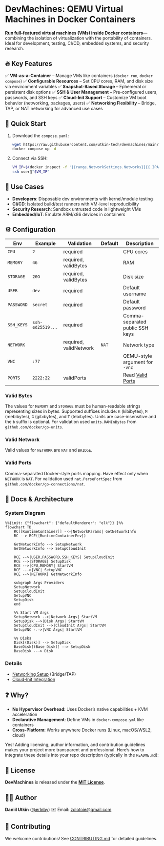 # DevMachines: QEMU Virtual Machines in Docker Containers

**Run full-featured virtual machines (VMs) inside Docker containers**—combining the isolation of virtualization with the portability of containers. Ideal for development, testing, CI/CD, embedded systems, and security research.

## 🔥 Key Features
✅ **VM-as-a-Container** – Manage VMs like containers (`docker run`, `docker compose`)
✅ **Configurable Resources** – Set CPU cores, RAM, and disk size via environment variables
✅ **Snapshot-Based Storage** – Ephemeral or persistent disk options
✅ **SSH & User Management** – Pre-configured users, passwords, and SSH keys
✅ **Cloud-Init Support** – Customize VM boot behavior (networking, packages, users)
✅ **Networking Flexibility** – Bridge, TAP, or NAT networking for advanced use cases

## 🚀 Quick Start
1. Download the `compose.yaml`:
   ```sh
   wget https://raw.githubusercontent.com/utkin-tech/devmachines/main/compose.yaml
   docker compose up -d
   ```
2. Connect via SSH:
   ```sh
   VM_IP=$(docker inspect -f '{{range.NetworkSettings.Networks}}{{.IPAddress}}{{break}}{{end}}' runtime)
   ssh user@"$VM_IP"
   ```

## 📌 Use Cases
- **Developers**: Disposable dev environments with kernel/module testing
- **CI/CD**: Isolated build/test runners with VM-level reproducibility
- **Security Research**: Sandbox untrusted code in lightweight VMs
- **Embedded/IoT**: Emulate ARM/x86 devices in containers

## ⚙️ Configuration
| Env        | Example          | Validation             | Default | Description                      |
| ---------- | ---------------- | ---------------------- | ------- | -------------------------------- |
| `CPU`      | `2`              | required               |         | CPU cores                        |
| `MEMORY`   | `4G`             | required, validBytes   |         | RAM                              |
| `STORAGE`  | `20G`            | required, validBytes   |         | Disk size                        |
| `USER`     | `dev`            | required               |         | Default username                 |
| `PASSWORD` | `secret`         | required               |         | Default password                 |
| `SSH_KEYS` | `ssh-ed25519...` | required               |         | Comma-separated public SSH keys  |
| `NETWORK`  |                  | required, validNetwork | `NAT`   | Network type                     |
| `VNC`      | `:77`            |                        |         | QEMU-style argument for `-vnc`   |
| `PORTS`    | `2222:22`        | validPorts             |         | Read [Valid Ports](#valid-ports) |

### Valid Bytes

The values for `MEMORY` and `STORAGE` must be human-readable strings representing sizes in bytes. Supported suffixes include: `K` (kibibytes), `M` (mebibytes), `G` (gibibytes), and `T` (tebibytes). Units are case-insensitive and the `b` suffix is optional. For validation used `units.RAMInBytes` from `github.com/docker/go-units`.

### Valid Network

Valid values for `NETWORK` are `NAT` and `BRIDGE`.

### Valid Ports

Comma-separated Docker-style ports mapping. Have effect only when `NETWORK` is `NAT`. For validation used `nat.ParsePortSpec` from `github.com/docker/go-connections/nat`.

## 📂 Docs & Architecture

### System Diagram

```mermaid
%%{init: {"flowchart": {"defaultRenderer": "elk"}} }%%
flowchart TD
    RC[[RuntimeContainer]] -->|NetworkParams| GetNetworkInfo
    RC --> RCE([RuntimeContainerEnv])

    GetNetworkInfo --> SetupNetwork
    GetNetworkInfo --> SetupCloudInit

    RCE -->|USER,PASSWORD,SSH_KEYS| SetupCloudInit
    RCE -->|STORAGE| SetupDisk
    RCE -->|CPU,MEMORY| StartVM
    RCE -.->|VNC| SetupVNC
    RCE -->|NETWORK| GetNetworkInfo

    subgraph Args Providers
    SetupNetwork
    SetupCloudInit
    SetupVNC
    SetupDisk
    end

    %% Start VM Args
    SetupNetwork -->|Network Args| StartVM
    SetupDisk -->|Disk Args| StartVM
    SetupCloudInit -->|CloudInit Args| StartVM
    SetupVNC -.->|VNC Args| StartVM

    %% Disks
    Disk[(Disk)] --> SetupDisk
    BaseDisk[(Base Disk)] --> SetupDisk
    BaseDisk ---> Disk

```

### Details
- [Networking Setup](/docs/networking.md) (Bridge/TAP)
- [Cloud-Init Integration](/docs/cloudinit.md)

## ❓ Why?
- **No Hypervisor Overhead**: Uses Docker’s native capabilities + KVM acceleration
- **Declarative Management**: Define VMs in `docker-compose.yml` like containers
- **Cross-Platform**: Works anywhere Docker runs (Linux, macOS/WSL2, cloud)

Yes! Adding licensing, author information, and contribution guidelines makes your project more transparent and professional. Here’s how to integrate these details into your repo description (typically in the `README.md`):

## 📜 License
**DevMachines** is released under the **[MIT License](/LICENSE)**.

## 👨‍💻 Author
**Daniil Utkin** ([@erlnby](https://github.com/erlnby))
✉️ Email: [zolotoie@gmail.com](mailto:zolotoie@gmail.com)

## 🤝 Contributing
We welcome contributions! See [CONTRIBUTING.md](/CONTRIBUTING.md) for detailed guidelines.
